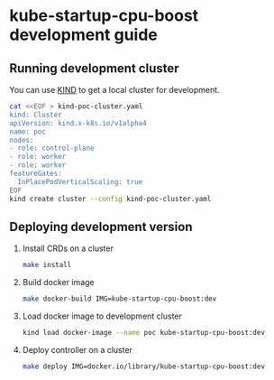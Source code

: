 # kube-startup-cpu-boost development guide

## Running development cluster

You can use [KIND](https://github.com/kubernetes-sigs/kind) to get a local cluster for development.

```sh
cat <<EOF > kind-poc-cluster.yaml
kind: Cluster
apiVersion: kind.x-k8s.io/v1alpha4
name: poc
nodes:
- role: control-plane
- role: worker
- role: worker
featureGates:
  InPlacePodVerticalScaling: true 
EOF
kind create cluster --config kind-poc-cluster.yaml
```

## Deploying development version

1. Install CRDs on a cluster

   ```sh
   make install
   ```

2. Build docker image

   ```sh
   make docker-build IMG=kube-startup-cpu-boost:dev
   ```

3. Load docker image to development cluster

   ```sh
   kind load docker-image --name poc kube-startup-cpu-boost:dev
   ```

4. Deploy controller on a cluster

   ```sh
   make deploy IMG=docker.io/library/kube-startup-cpu-boost:dev
   ```
